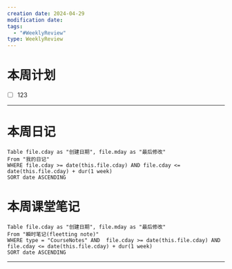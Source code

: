 ```yaml
---
creation date: 2024-04-29
modification date: 
tags:
  - "#WeeklyReview"
type: WeeklyReview
---
```

# 本周计划
- [ ] 123

---
# 本周日记
```dataview
Table file.cday as "创建日期", file.mday as "最后修改"
From "我的日记"
WHERE file.cday >= date(this.file.cday) AND file.cday <= date(this.file.cday) + dur(1 week)
SORT date ASCENDING
```
# 本周课堂笔记
```dataview
Table file.cday as "创建日期", file.mday as "最后修改"
From "瞬时笔记(fleetting note)" 
WHERE type = "CourseNotes" AND  file.cday >= date(this.file.cday) AND file.cday <= date(this.file.cday) + dur(1 week)
SORT date ASCENDING
```

---

